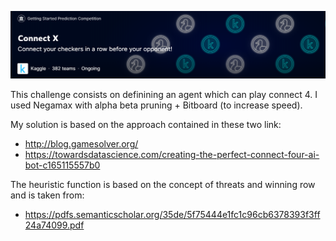 <p align="center">
  <img src="https://github.com/DavideStenner/Kaggle/blob/master/Connect%20X/image.png" />
</p>

This challenge consists on definining an agent which can play connect 4.
I used Negamax with alpha beta pruning + Bitboard (to increase speed).

My solution is based on the approach contained in these two link:

- http://blog.gamesolver.org/
- https://towardsdatascience.com/creating-the-perfect-connect-four-ai-bot-c165115557b0

The heuristic function is based on the concept of threats and winning row and is taken from:

- https://pdfs.semanticscholar.org/35de/5f75444e1fc1c96cb6378393f3ff24a74099.pdf
